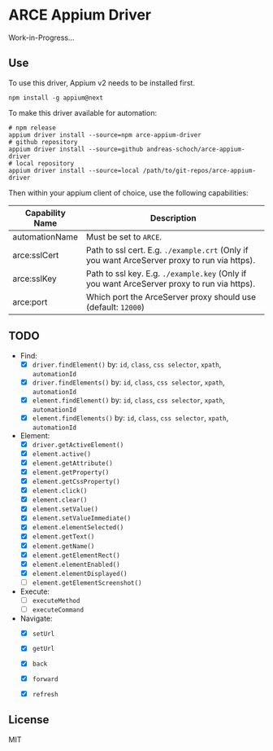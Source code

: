 ARCE Appium Driver
=======================

Work-in-Progress...

## Use

To use this driver, Appium v2 needs to be installed first.

   ````shell
   npm install -g appium@next
   ````

To make this driver available for automation:

  ````shell
  # npm release
  appium driver install --source=npm arce-appium-driver
  # github repository
  appium driver install --source=github andreas-schoch/arce-appium-driver
  # local repository
  appium driver install --source=local /path/to/git-repos/arce-appium-driver
  ````

Then within your appium client of choice, use the following capabilities:

| Capability Name | Description                                                                                  |
|-----------------|----------------------------------------------------------------------------------------------|
| automationName  | Must be set to `ARCE`.                                                                       |
| arce:sslCert    | Path to ssl cert. E.g. `./example.crt` (Only if you want ArceServer proxy to run via https). |
| arce:sslKey     | Path to ssl key. E.g. `./example.key` (Only if you want ArceServer proxy to run via https).  |
| arce:port       | Which port the ArceServer proxy should use (default: `12000`)                                |


## TODO
- Find:
  - [x] `driver.findElement()` by: `id`, `class`, `css selector`, `xpath`, `automationId`
  - [x] `driver.findElements()` by: `id`, `class`, `css selector`, `xpath`, `automationId`
  - [x] `element.findElement()` by: `id`, `class`, `css selector`, `xpath`, `automationId`
  - [x] `element.findElements()` by: `id`, `class`, `css selector`, `xpath`, `automationId`
- Element:
  - [x] `driver.getActiveElement()`
  - [x] `element.active()`
  - [x] `element.getAttribute()`
  - [x] `element.getProperty()`
  - [x] `element.getCssProperty()`
  - [x] `element.click()`
  - [x] `element.clear()`
  - [x] `element.setValue()`
  - [x] `element.setValueImmediate()`
  - [x] `element.elementSelected()`
  - [x] `element.getText()`
  - [x] `element.getName()`
  - [x] `element.getElementRect()`
  - [x] `element.elementEnabled()`
  - [x] `element.elementDisplayed()`
  - [ ] `element.getElementScreenshot()`
- Execute:
  - [ ] `executeMethod`
  - [ ] `executeCommand`
- Navigate:
  - [x] `setUrl`
  - [x] `getUrl`
  - [x] `back`
  - [x] `forward`
  - [x] `refresh`



## License

MIT
